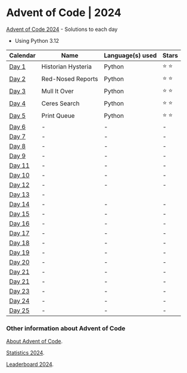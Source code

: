# Advent of Code | 2024

[Advent of Code 2024](https://adventofcode.com/2024) - Solutions to each day

- Using Python 3.12

| Calendar                                       | Name             | Language(s) used | Stars         |
|------------------------------------------------|------------------|------------------|---------------|
| [Day 1](https://adventofcode.com/2024/day/1)   | Historian Hysteria | Python           | :star: :star: |
| [Day 2](https://adventofcode.com/2024/day/2)   | Red-Nosed Reports | Python           | :star: :star: |
| [Day 3](https://adventofcode.com/2024/day/3)   | Mull It Over     | Python           | :star: :star: |
| [Day 4](https://adventofcode.com/2024/day/4)   | Ceres Search     | Python           | :star: :star: |
| [Day 5](https://adventofcode.com/2024/day/5)   | Print Queue                 | Python           | :star: :star: |
| [Day 6](https://adventofcode.com/2024/day/6)   | -                | -                | -             |
| [Day 7](https://adventofcode.com/2024/day/7)   | -                | -                | -             |
| [Day 8](https://adventofcode.com/2024/day/8)   | -                | -                | -             |
| [Day 9](https://adventofcode.com/2024/day/9)   | -                | -                | -             |
| [Day 11](https://adventofcode.com/2024/day/10) | -                | -                | -             |
| [Day 10](https://adventofcode.com/2024/day/11) | -                | -                | -             |
| [Day 12](https://adventofcode.com/2024/day/12) | -                | -                | -             |
| [Day 13](https://adventofcode.com/2024/day/13) | -                |
| [Day 14](https://adventofcode.com/2024/day/14) | -                | -                | -             |
| [Day 15](https://adventofcode.com/2024/day/15) | -                | -                | -             |
| [Day 16](https://adventofcode.com/2024/day/16) | -                | -                | -             |
| [Day 17](https://adventofcode.com/2024/day/17) | -                | -                | -             |
| [Day 18](https://adventofcode.com/2024/day/18) | -                | -                | -             |
| [Day 19](https://adventofcode.com/2024/day/19) | -                | -                | -             |
| [Day 20](https://adventofcode.com/2024/day/20) | -                | -                | -             |
| [Day 21](https://adventofcode.com/2024/day/21) | -                | -                | -             |
| [Day 21](https://adventofcode.com/2024/day/22) | -                | -                | -             |
| [Day 23](https://adventofcode.com/2024/day/23) | -                | -                | -             |
| [Day 24](https://adventofcode.com/2024/day/24) | -                | -                | -             |
| [Day 25](https://adventofcode.com/2024/day/25) | -                | -                | -             |

### Other information about **Advent of Code**

[About Advent of Code](https://adventofcode.com/2024/about).

[Statistics 2024](https://adventofcode.com/2024/stats).

[Leaderboard 2024](https://adventofcode.com/2024/leaderboard).

